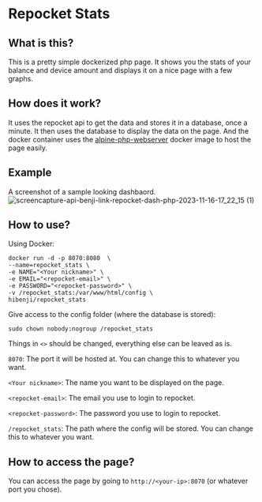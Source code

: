 # Repocket Stats

## What is this?
This is a pretty simple dockerized php page.
It shows you the stats of your balance and device amount and displays it on a nice page with a few graphs.

## How does it work?
It uses the repocket api to get the data and stores it in a database, once a minute.
It then uses the database to display the data on the page.
And the docker container uses the [alpine-php-webserver](https://github.com/erseco/alpine-php-webserver) docker image to host the page easily.

## Example
A screenshot of a sample looking dashbaord.
![screencapture-api-benji-link-repocket-dash-php-2023-11-16-17_22_15 (1)](https://github.com/hibenji/repocket_stats/assets/65447501/01cfe8b8-a57d-4c7a-91d3-c12527932690)

## How to use?
Using Docker:
```
docker run -d -p 8070:8080  \
--name=repocket_stats \
-e NAME="<Your nickname>" \
-e EMAIL="<repocket-email>" \
-e PASSWORD="<repocket-password>" \
-v /repocket_stats:/var/www/html/config \
hibenji/repocket_stats
```

Give access to the config folder (where the database is stored):
```
sudo chown nobody:nogroup /repocket_stats
```

Things in `<>` should be changed, everything else can be leaved as is.

`8070`: The port it will be hosted at. You can change this to whatever you want.

`<Your nickname>`: The name you want to be displayed on the page.

`<repocket-email>`: The email you use to login to repocket.

`<repocket-password>`: The password you use to login to repocket.

`/repocket_stats`: The path where the config will be stored. You can change this to whatever you want.

## How to access the page?
You can access the page by going to `http://<your-ip>:8070` (or whatever port you chose).
